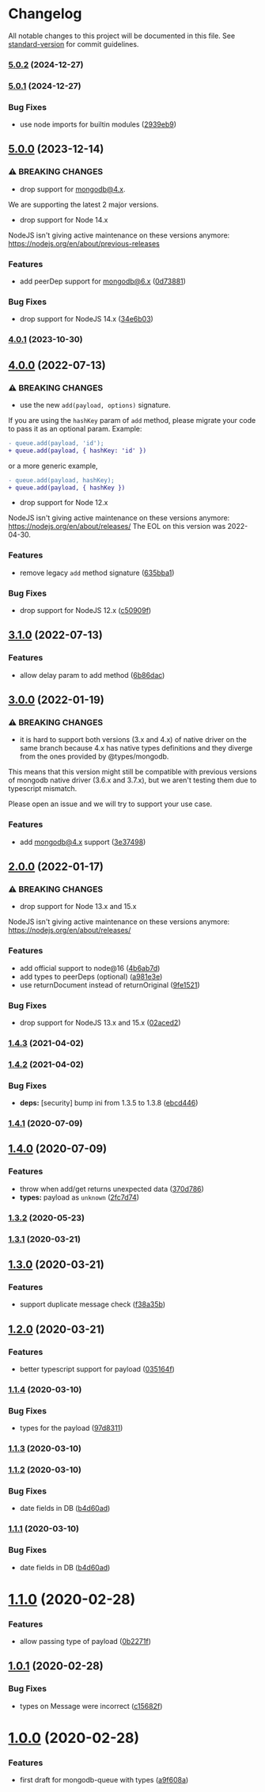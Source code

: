 # Changelog

All notable changes to this project will be documented in this file. See
[standard-version](https://github.com/conventional-changelog/standard-version)
for commit guidelines.

### [5.0.2](https://github.com/openwar/mongodb-queue/compare/v5.0.1...v5.0.2) (2024-12-27)

### [5.0.1](https://github.com/openwar/mongodb-queue/compare/v5.0.0...v5.0.1) (2024-12-27)

### Bug Fixes

- use node imports for builtin modules
  ([2939eb9](https://github.com/openwar/mongodb-queue/commit/2939eb9eb51ea3ae2d498c8f763a8b37e98db0b5))

## [5.0.0](https://github.com/openwar/mongodb-queue/compare/v4.0.1...v5.0.0) (2023-12-14)

### ⚠ BREAKING CHANGES

- drop support for mongodb@4.x.

We are supporting the latest 2 major versions.

- drop support for Node 14.x

NodeJS isn't giving active maintenance on these versions anymore:
https://nodejs.org/en/about/previous-releases

### Features

- add peerDep support for mongodb@6.x
  ([0d73881](https://github.com/openwar/mongodb-queue/commit/0d73881c3535a823d12bad51e46ff7585f4a5957))

### Bug Fixes

- drop support for NodeJS 14.x
  ([34e6b03](https://github.com/openwar/mongodb-queue/commit/34e6b03b5bacad5ed3a523bce7326000668acd76))

### [4.0.1](https://github.com/openwar/mongodb-queue/compare/v4.0.0...v4.0.1) (2023-10-30)

## [4.0.0](https://github.com/openwar/mongodb-queue/compare/v3.1.0...v4.0.0) (2022-07-13)

### ⚠ BREAKING CHANGES

- use the new `add(payload, options)` signature.

If you are using the `hashKey` param of `add` method, please migrate your code
to pass it as an optional param. Example:

```diff
- queue.add(payload, 'id');
+ queue.add(payload, { hashKey: 'id' })
```

or a more generic example,

```diff
- queue.add(payload, hashKey);
+ queue.add(payload, { hashKey })
```

- drop support for Node 12.x

NodeJS isn't giving active maintenance on these versions anymore:
https://nodejs.org/en/about/releases/ The EOL on this version was 2022-04-30.

### Features

- remove legacy `add` method signature
  ([635bba1](https://github.com/openwar/mongodb-queue/commit/635bba10583ee26d7dd7f52dc39d8a1699ab2ecc))

### Bug Fixes

- drop support for NodeJS 12.x
  ([c50909f](https://github.com/openwar/mongodb-queue/commit/c50909f3e4abb35d5ce24cca1baa1eb302768ac0))

## [3.1.0](https://github.com/openwar/mongodb-queue/compare/v3.0.0...v3.1.0) (2022-07-13)

### Features

- allow delay param to add method
  ([6b86dac](https://github.com/openwar/mongodb-queue/commit/6b86dacbd99fbcce3976a2d1dffbe5b4ca04ab61))

## [3.0.0](https://github.com/openwar/mongodb-queue/compare/v2.0.0...v3.0.0) (2022-01-19)

### ⚠ BREAKING CHANGES

- it is hard to support both versions (3.x and 4.x) of native driver on the same
  branch because 4.x has native types definitions and they diverge from the ones
  provided by @types/mongodb.

This means that this version might still be compatible with previous versions of
mongodb native driver (3.6.x and 3.7.x), but we aren't testing them due to
typescript mismatch.

Please open an issue and we will try to support your use case.

### Features

- add mongodb@4.x support
  ([3e37498](https://github.com/openwar/mongodb-queue/commit/3e37498adf1aaa290cf97c5e86b7a526cef91b13))

## [2.0.0](https://github.com/openwar/mongodb-queue/compare/v1.4.3...v2.0.0) (2022-01-17)

### ⚠ BREAKING CHANGES

- drop support for Node 13.x and 15.x

NodeJS isn't giving active maintenance on these versions anymore:
https://nodejs.org/en/about/releases/

### Features

- add official support to node@16
  ([4b6ab7d](https://github.com/openwar/mongodb-queue/commit/4b6ab7d4ec845d7898d8d37d295df1f5d5ac190d))
- add types to peerDeps (optional)
  ([a981e3e](https://github.com/openwar/mongodb-queue/commit/a981e3e865ed08913574ad03a352ca6be485326e))
- use returnDocument instead of returnOriginal
  ([9fe1521](https://github.com/openwar/mongodb-queue/commit/9fe1521b54374426b1d05bcdd5700f6453b1edbf))

### Bug Fixes

- drop support for NodeJS 13.x and 15.x
  ([02aced2](https://github.com/openwar/mongodb-queue/commit/02aced2c39aa598744ba4fd58b887928042228f5))

### [1.4.3](https://github.com/openwar/mongodb-queue/compare/v1.4.2...v1.4.3) (2021-04-02)

### [1.4.2](https://github.com/openwar/mongodb-queue/compare/v1.4.1...v1.4.2) (2021-04-02)

### Bug Fixes

- **deps:** [security] bump ini from 1.3.5 to 1.3.8
  ([ebcd446](https://github.com/openwar/mongodb-queue/commit/ebcd4467309e8d3896abb43643efffc334f741db))

### [1.4.1](https://github.com/openwar/mongodb-queue/compare/v1.4.0...v1.4.1) (2020-07-09)

## [1.4.0](https://github.com/openwar/mongodb-queue/compare/v1.3.2...v1.4.0) (2020-07-09)

### Features

- throw when add/get returns unexpected data
  ([370d786](https://github.com/openwar/mongodb-queue/commit/370d78633e00a353fd1132899db262321b29de63))
- **types:** payload as `unknown`
  ([2fc7d74](https://github.com/openwar/mongodb-queue/commit/2fc7d7440a46ae9b464d30f01448559e61baae11))

### [1.3.2](https://github.com/openwar/mongodb-queue/compare/v1.3.1...v1.3.2) (2020-05-23)

### [1.3.1](https://github.com/openwar/mongodb-queue/compare/v1.3.0...v1.3.1) (2020-03-21)

## [1.3.0](https://github.com/openwar/mongodb-queue/compare/v1.2.0...v1.3.0) (2020-03-21)

### Features

- support duplicate message check
  ([f38a35b](https://github.com/openwar/mongodb-queue/commit/f38a35b078f9e3b45dd51a5b174a693230c28e00))

## [1.2.0](https://github.com/openwar/mongodb-queue/compare/v1.1.4...v1.2.0) (2020-03-21)

### Features

- better typescript support for payload
  ([035164f](https://github.com/openwar/mongodb-queue/commit/035164fd777b88b4350fb1e592e65f76819bd499))

### [1.1.4](https://github.com/openwar/mongodb-queue/compare/v1.1.3...v1.1.4) (2020-03-10)

### Bug Fixes

- types for the payload
  ([97d8311](https://github.com/openwar/mongodb-queue/commit/97d8311f01a00111b77a7b64952592d4b89600b9))

### [1.1.3](https://github.com/openwar/mongodb-queue/compare/v1.1.2...v1.1.3) (2020-03-10)

### [1.1.2](https://github.com/openwar/mongodb-queue/compare/v1.1.0...v1.1.2) (2020-03-10)

### Bug Fixes

- date fields in DB
  ([b4d60ad](https://github.com/openwar/mongodb-queue/commit/b4d60ad33ff128266e82b4a736c38667fa54be83))

### [1.1.1](https://github.com/openwar/mongodb-queue/compare/v1.1.0...v1.1.1) (2020-03-10)

### Bug Fixes

- date fields in DB
  ([b4d60ad](https://github.com/openwar/mongodb-queue/commit/b4d60ad33ff128266e82b4a736c38667fa54be83))

# [1.1.0](https://github.com/openwar/mongodb-queue/compare/1.0.1...1.1.0) (2020-02-28)

### Features

- allow passing type of payload
  ([0b2271f](https://github.com/openwar/mongodb-queue/commit/0b2271fb57dd57347ecd047005baa884db7bd1a3))

## [1.0.1](https://github.com/openwar/mongodb-queue/compare/1.0.0...1.0.1) (2020-02-28)

### Bug Fixes

- types on Message were incorrect
  ([c15682f](https://github.com/openwar/mongodb-queue/commit/c15682f25047611809f88d493bd3eb487ad7fd5d))

# [1.0.0](https://github.com/openwar/mongodb-queue/compare/a9f608ab418c27873ea84065efe1c4abc162cde2...1.0.0) (2020-02-28)

### Features

- first draft for mongodb-queue with types
  ([a9f608a](https://github.com/openwar/mongodb-queue/commit/a9f608ab418c27873ea84065efe1c4abc162cde2))
